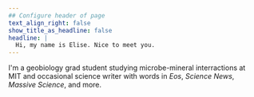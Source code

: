 ```yaml
---
## Configure header of page
text_align_right: false
show_title_as_headline: false
headline: |
  Hi, my name is Elise. Nice to meet you.
---
```

<!-- this is a subheadline -->
I'm a geobiology grad student studying microbe-mineral interractions at MIT and occasional science writer with words in *Eos*, *Science News*, *Massive Science*, and more.